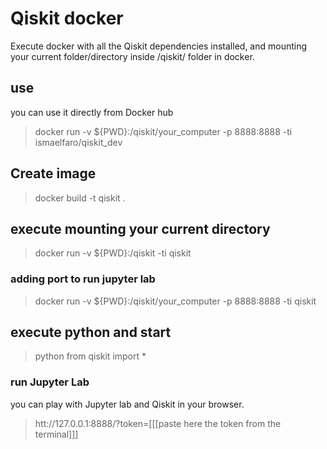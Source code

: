 # Qiskit docker

Execute docker with all the Qiskit dependencies installed, and mounting your current folder/directory inside /qiskit/ folder in docker.

## use

you can use it directly from Docker hub

> docker run -v ${PWD}:/qiskit/your_computer -p 8888:8888 -ti ismaelfaro/qiskit_dev

## Create image

> docker build -t qiskit .

## execute mounting your current directory

> docker run -v ${PWD}:/qiskit -ti qiskit

### adding port to run jupyter lab

> docker run -v ${PWD}:/qiskit/your_computer -p 8888:8888 -ti qiskit

## execute python and start

> python
> from qiskit import *

### run Jupyter Lab

you can play with Jupyter lab and Qiskit in your browser.
> htt://127.0.0.1:8888/?token=[[[paste here the token from the terminal]]]

